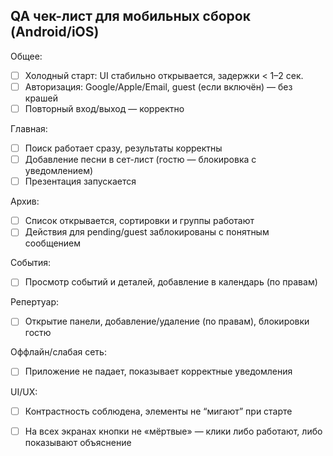 ## QA чек-лист для мобильных сборок (Android/iOS)

Общее:
- [ ] Холодный старт: UI стабильно открывается, задержки < 1–2 сек.
- [ ] Авторизация: Google/Apple/Email, guest (если включён) — без крашей
- [ ] Повторный вход/выход — корректно

Главная:
- [ ] Поиск работает сразу, результаты корректны
- [ ] Добавление песни в сет-лист (гостю — блокировка с уведомлением)
- [ ] Презентация запускается

Архив:
- [ ] Список открывается, сортировки и группы работают
- [ ] Действия для pending/guest заблокированы с понятным сообщением

События:
- [ ] Просмотр событий и деталей, добавление в календарь (по правам)

Репертуар:
- [ ] Открытие панели, добавление/удаление (по правам), блокировки гостю

Оффлайн/слабая сеть:
- [ ] Приложение не падает, показывает корректные уведомления

UI/UX:
- [ ] Контрастность соблюдена, элементы не “мигают” при старте
- [ ] На всех экранах кнопки не «мёртвые» — клики либо работают, либо показывают объяснение

